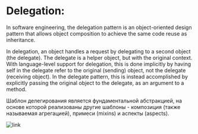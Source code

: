 # Delegation:
In software engineering, the delegation pattern is an object-oriented design pattern 
that allows object composition to achieve the same code reuse as inheritance.

In delegation, an object handles a request by delegating to a second object (the 
delegate). The delegate is a helper object, but with the original context. With 
language-level support for delegation, this is done implicitly by having self in 
the delegate refer to the original (sending) object, not the delegate (receiving 
object). In the delegate pattern, this is instead accomplished by explicitly passing
the original object to the delegate, as an argument to a method.

Шаблон делегирования является фундаментальной абстракцией, на основе которой 
реализованы другие шаблоны - композиция (также называемая агрегацией), примеси 
(mixins) и аспекты (aspects).

![link](https://drive.google.com/uc?id=1lLlsflryPvZaUyI79uLIMUcLfnhLbJvG)
